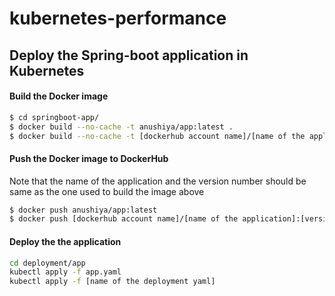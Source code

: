 # kubernetes-performance

## Deploy the Spring-boot application in Kubernetes

#### Build the Docker image
```bash
$ cd springboot-app/
$ docker build --no-cache -t anushiya/app:latest .
$ docker build --no-cache -t [dockerhub account name]/[name of the application]:[version number]
```

#### Push the Docker image to DockerHub
Note that the name of the application and the version number should be same as the one used to build the image above
```bash
$ docker push anushiya/app:latest
$ docker push [dockerhub account name]/[name of the application]:[version number]
```

#### Deploy the the application
```bash
cd deployment/app
kubectl apply -f app.yaml
kubectl apply -f [name of the deployment yaml]
```

